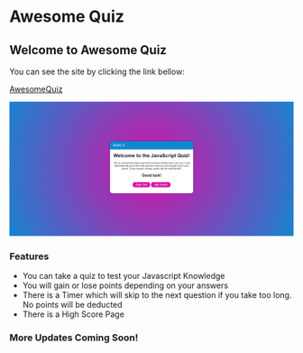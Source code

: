 # Awesome Quiz


## Welcome to Awesome Quiz

You can see the site by clicking the link bellow:

[AwesomeQuiz](https://luistorano.github.io/awesome-quiz/)

![](https://github.com/luistorano/awesome-quiz/blob/main/images/quiz-capture.PNG)


### Features
* You can take a quiz to test your Javascript Knowledge
* You will gain or lose points depending on your answers
* There is a Timer which will skip to the next question if you take too long. No points will be deducted
* There is a High Score Page



### More Updates Coming Soon!